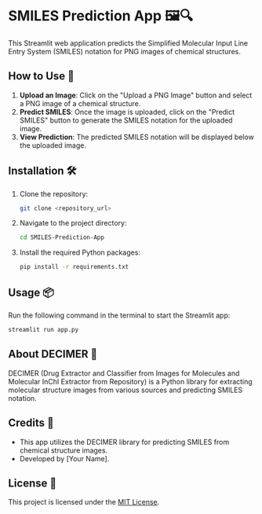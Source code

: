 
# SMILES Prediction App 🖼️🔍

This Streamlit web application predicts the Simplified Molecular Input Line Entry System (SMILES) notation for PNG images of chemical structures.

## How to Use 🚀

1. **Upload an Image**: Click on the "Upload a PNG Image" button and select a PNG image of a chemical structure.
2. **Predict SMILES**: Once the image is uploaded, click on the "Predict SMILES" button to generate the SMILES notation for the uploaded image.
3. **View Prediction**: The predicted SMILES notation will be displayed below the uploaded image.


## Installation 🛠️

1. Clone the repository:

    ```bash
    git clone <repository_url>
    ```

2. Navigate to the project directory:

    ```bash
    cd SMILES-Prediction-App
    ```

3. Install the required Python packages:

    ```bash
    pip install -r requirements.txt
    ```

## Usage 📦

Run the following command in the terminal to start the Streamlit app:

```bash
streamlit run app.py
```

## About DECIMER 🧪

DECIMER (Drug Extractor and Classifier from Images for Molecules and Molecular InChI Extractor from Repository) is a Python library for extracting molecular structure images from various sources and predicting SMILES notation.

## Credits 🙏

- This app utilizes the DECIMER library for predicting SMILES from chemical structure images.
- Developed by [Your Name].

## License 📝

This project is licensed under the [MIT License](LICENSE).
